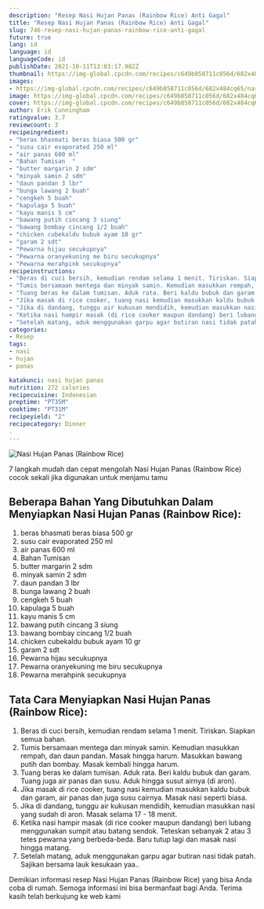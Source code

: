 ```yaml
---
description: "Resep Nasi Hujan Panas (Rainbow Rice) Anti Gagal"
title: "Resep Nasi Hujan Panas (Rainbow Rice) Anti Gagal"
slug: 746-resep-nasi-hujan-panas-rainbow-rice-anti-gagal
future: true
lang: id
language: id
languageCode: id
publishDate: 2021-10-11T13:03:17.982Z 
thumbnail: https://img-global.cpcdn.com/recipes/c649b858711c056d/682x484cq65/nasi-hujan-panas-rainbow-rice-foto-resep-utama.png
images:
- https://img-global.cpcdn.com/recipes/c649b858711c056d/682x484cq65/nasi-hujan-panas-rainbow-rice-foto-resep-utama.png
image: https://img-global.cpcdn.com/recipes/c649b858711c056d/682x484cq65/nasi-hujan-panas-rainbow-rice-foto-resep-utama.png
cover: https://img-global.cpcdn.com/recipes/c649b858711c056d/682x484cq65/nasi-hujan-panas-rainbow-rice-foto-resep-utama.png
author: Erik Cunningham
ratingvalue: 3.7
reviewcount: 3
recipeingredient:
- "beras bhasmati beras biasa 500 gr"
- "susu cair evaporated 250 ml"
- "air panas 600 ml"
- "Bahan Tumisan  "
- "butter margarin 2 sdm"
- "minyak samin 2 sdm"
- "daun pandan 3 lbr"
- "bunga lawang 2 buah"
- "cengkeh 5 buah"
- "kapulaga 5 buah"
- "kayu manis 5 cm"
- "bawang putih cincang 3 siung"
- "bawang bombay cincang 1/2 buah"
- "chicken cubekaldu bubuk ayam 10 gr"
- "garam 2 sdt"
- "Pewarna hijau secukupnya"
- "Pewarna oranyekuning me biru secukupnya"
- "Pewarna merahpink secukupnya"
recipeinstructions:
- "Beras di cuci bersih, kemudian rendam selama 1 menit. Tiriskan. Siapkan semua bahan."
- "Tumis bersamaan mentega dan minyak samin. Kemudian masukkan rempah, dan daun pandan. Masak hingga harum. Masukkan bawang putih dan bombay. Masak kembali hingga harum."
- "Tuang beras ke dalam tumisan. Aduk rata. Beri kaldu bubuk dan garam. Tuang juga air panas dan susu. Aduk hingga susut airnya (di aron)."
- "Jika masak di rice cooker, tuang nasi kemudian masukkan kaldu bubuk dan garam, air panas dan juga susu cairnya. Masak nasi seperti biasa."
- "Jika di dandang, tunggu air kukusan mendidih, kemudian masukkan nasi yang sudah di aron. Masak selama 17 - 18 menit."
- "Ketika nasi hampir masak (di rice cooker maupun dandang) beri lubang menggunakan sumpit atau batang sendok. Teteskan sebanyak 2 atau 3 tetes pewarna yang berbeda-beda. Baru tutup lagi dan masak nasi hingga matang."
- "Setelah matang, aduk menggunakan garpu agar butiran nasi tidak patah. Sajikan bersama lauk kesukaan yaa.."
categories:
- Resep
tags:
- nasi
- hujan
- panas

katakunci: nasi hujan panas 
nutrition: 272 calories
recipecuisine: Indonesian
preptime: "PT35M"
cooktime: "PT31M"
recipeyield: "2"
recipecategory: Dinner
. 
---
```



![Nasi Hujan Panas (Rainbow Rice)](https://img-global.cpcdn.com/recipes/c649b858711c056d/682x484cq65/nasi-hujan-panas-rainbow-rice-foto-resep-utama.png)

7 langkah mudah dan cepat mengolah  Nasi Hujan Panas (Rainbow Rice) cocok sekali jika digunakan untuk menjamu tamu

<!--inarticleads1-->

## Beberapa Bahan Yang Dibutuhkan Dalam Menyiapkan Nasi Hujan Panas (Rainbow Rice):

1. beras bhasmati beras biasa 500 gr
1. susu cair evaporated 250 ml
1. air panas 600 ml
1. Bahan Tumisan  
1. butter margarin 2 sdm
1. minyak samin 2 sdm
1. daun pandan 3 lbr
1. bunga lawang 2 buah
1. cengkeh 5 buah
1. kapulaga 5 buah
1. kayu manis 5 cm
1. bawang putih cincang 3 siung
1. bawang bombay cincang 1/2 buah
1. chicken cubekaldu bubuk ayam 10 gr
1. garam 2 sdt
1. Pewarna hijau secukupnya
1. Pewarna oranyekuning me biru secukupnya
1. Pewarna merahpink secukupnya



<!--inarticleads2-->

## Tata Cara Menyiapkan Nasi Hujan Panas (Rainbow Rice):

1. Beras di cuci bersih, kemudian rendam selama 1 menit. Tiriskan. Siapkan semua bahan.
1. Tumis bersamaan mentega dan minyak samin. Kemudian masukkan rempah, dan daun pandan. Masak hingga harum. Masukkan bawang putih dan bombay. Masak kembali hingga harum.
1. Tuang beras ke dalam tumisan. Aduk rata. Beri kaldu bubuk dan garam. Tuang juga air panas dan susu. Aduk hingga susut airnya (di aron).
1. Jika masak di rice cooker, tuang nasi kemudian masukkan kaldu bubuk dan garam, air panas dan juga susu cairnya. Masak nasi seperti biasa.
1. Jika di dandang, tunggu air kukusan mendidih, kemudian masukkan nasi yang sudah di aron. Masak selama 17 - 18 menit.
1. Ketika nasi hampir masak (di rice cooker maupun dandang) beri lubang menggunakan sumpit atau batang sendok. Teteskan sebanyak 2 atau 3 tetes pewarna yang berbeda-beda. Baru tutup lagi dan masak nasi hingga matang.
1. Setelah matang, aduk menggunakan garpu agar butiran nasi tidak patah. Sajikan bersama lauk kesukaan yaa..




Demikian informasi  resep Nasi Hujan Panas (Rainbow Rice)   yang bisa Anda coba di rumah. Semoga informasi ini bisa bermanfaat bagi Anda. Terima kasih telah berkujung ke web kami
